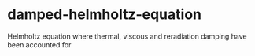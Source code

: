 # damped-helmholtz-equation
Helmholtz equation where thermal, viscous and reradiation damping have been accounted for

